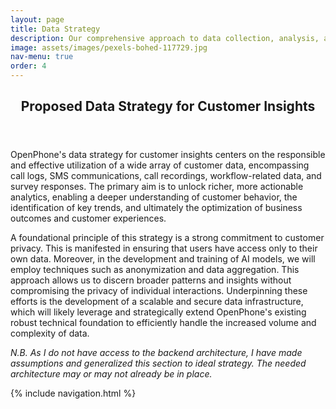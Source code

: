```yaml
---
layout: page
title: Data Strategy
description: Our comprehensive approach to data collection, analysis, and utilization.
image: assets/images/pexels-bohed-117729.jpg
nav-menu: true
order: 4
---
```


<!-- Main -->
<div id="main" class="alt">

<!-- One -->
<section id="one">
	<div class="inner">
		<header class="major">
			<h1>Proposed Data Strategy for Customer Insights</h1>
		</header>

<!-- Content -->

<p><span class="image left"><img src="{{ page.image | relative_url }}" alt="" /></span>OpenPhone's data strategy for customer insights centers on the responsible and effective utilization of a wide array of customer data, encompassing call logs, SMS communications, call recordings, workflow-related data, and survey responses. The primary aim is to unlock richer, more actionable analytics, enabling a deeper understanding of customer behavior, the identification of key trends, and ultimately the optimization of business outcomes and customer experiences.</p>
  
<p>A foundational principle of this strategy is a strong commitment to customer privacy. This is manifested in ensuring that users have access only to their own data. Moreover, in the development and training of AI models, we will employ techniques such as anonymization and data aggregation. This approach allows us to discern broader patterns and insights without compromising the privacy of individual interactions. Underpinning these efforts is the development of a scalable and secure data infrastructure, which will likely leverage and strategically extend OpenPhone's existing robust technical foundation to efficiently handle the increased volume and complexity of data.</p>

<div class="box">
	<p><em>N.B. As I do not have access to the backend architecture, I have made assumptions and generalized this section to ideal strategy. The needed architecture may or may not already be in place.</em></p>
</div>

{% include navigation.html %}